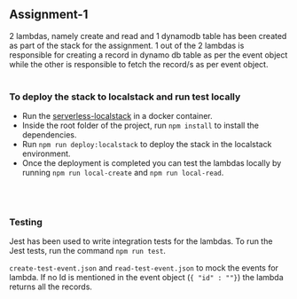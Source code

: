 ## Assignment-1
2 lambdas, namely create and read and 1 dynamodb table has been created as part of the stack for the assignment. 1 out of the 2 lambdas is responsible for creating a record in dynamo db table as per the event object while the other is responsible to fetch the record/s as per event object. <br><br>

### To deploy the stack to localstack and run test locally

- Run the [serverless-localstack](https://github.com/localstack/serverless-localstack) in a docker container.
- Inside the root folder of the project, run ```npm install``` to install the dependencies.
- Run ```npm run deploy:localstack``` to deploy the stack in the localstack environment.
- Once the deployment is completed you can test the lambdas locally by running ```npm run local-create``` and ```npm run local-read```.

<br><br>

### Testing
Jest has been used to write integration tests for the lambdas. To run the Jest tests, run the command ```npm run test```. <br>

```create-test-event.json``` and ```read-test-event.json``` to mock the events for lambda. If no Id is mentioned in the event object (``{ "id" : ""}``) the lambda returns all the records.

